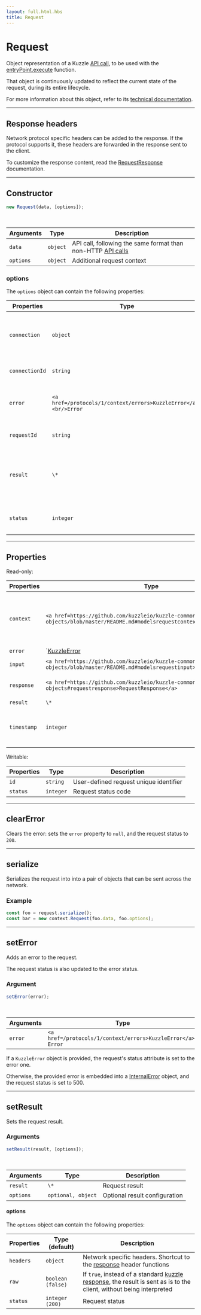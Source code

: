 ```yaml
---
layout: full.html.hbs
title: Request
---
```


# Request

<SinceBadge version="1.0.0" />

Object representation of a Kuzzle [API call](/api/1/essentials/query-syntax), to be used with the [entryPoint.execute](/protocols/1/entrypoint/execute) function.

That object is continuously updated to reflect the current state of the request, during its entire lifecycle.

For more information about this object, refer to its [technical documentation](https://github.com/kuzzleio/kuzzle-common-objects/blob/master/README.md#request).

---

## Response headers

Network protocol specific headers can be added to the response. If the protocol supports it, these headers are forwarded in the response sent to the client.

To customize the response content, read the [RequestResponse](https://github.com/kuzzleio/kuzzle-common-objects#requestresponse) documentation.

---

## Constructor

```js
new Request(data, [options]);
```

<br/>

| Arguments | Type     | Description                                                                                   |
| --------- | -------- | --------------------------------------------------------------------------------------------- |
| `data`    | `object` | API call, following the same format than non-HTTP [API calls](/api/1/essentials/query-syntax) |
| `options` | `object` | Additional request context                                                                    |

### options

The `options` object can contain the following properties:

| Properties     | Type                                                             | Description                                                                                                                                                                                                                |
| -------------- | ---------------------------------------------------------------- | -------------------------------------------------------------------------------------------------------------------------------------------------------------------------------------------------------------------------- |
| `connection`   | `object`                                                         | <SinceBadge version="1.4.1" /> Connection information (see the <a href=https://github.com/kuzzleio/kuzzle-common-objects/blob/master/README.md#requestcontextconnection-object-format>connection</a> object documentation) |
| `connectionId` | `string`                                                         | <DeprecatedBadge version="1.4.1" /> Connection unique identifier                                                                                                                                                           |
| `error`        | `<a href=/protocols/1/context/errors>KuzzleError</a>,<br/>Error` | Sets the request response with the provided error                                                                                                                                                                          |
| `requestId`    | `string`                                                         | User-defined request identifier                                                                                                                                                                                            |
| `result`       | `\*`                                                             | Sets the request response with the provided result, and the request status is set to `200`                                                                                                                                 |
| `status`       | `integer`                                                        | Request status, following the [HTTP error code](https://en.wikipedia.org/wiki/List_of_HTTP_status_codes) standard                                                                                                          |

---

## Properties

Read-only:

| Properties  | Type                                                                                                                      | Description                                                         |
| ----------- | ------------------------------------------------------------------------------------------------------------------------- | ------------------------------------------------------------------- |
| `context`   | `<a href=https://github.com/kuzzleio/kuzzle-common-objects/blob/master/README.md#modelsrequestcontext>RequestContext</a>` | General request information (logged user, network information, ...) |
| `error`     | `<a href=/protocols/1/context/errors>KuzzleError</a> | Request error                                                      |
| `input`     | `<a href=https://github.com/kuzzleio/kuzzle-common-objects/blob/master/README.md#modelsrequestinput>RequestInput</a>`     | Input request representation                                        |
| `response`  | `<a href=https://github.com/kuzzleio/kuzzle-common-objects#requestresponse>RequestResponse</a>`                           | Serialized [request response](/api/1/essentials/kuzzle-response)    |
| `result`    | `\*`                                                                                                                      | Request result                                                      |
| `timestamp` | `integer`                                                                                                                 | Request creation timestamp, in Epoch-millis format                  |

Writable:

| Properties | Type      | Description                            |
| ---------- | --------- | -------------------------------------- |
| `id`       | `string`  | User-defined request unique identifier |
| `status`   | `integer` | Request status code                    |

---

## clearError

<SinceBadge version="1.0.0" />

Clears the error: sets the `error` property to `null`, and the request status to `200`.

---

## serialize

<SinceBadge version="1.0.0" />

Serializes the request into into a pair of objects that can be sent across the network.

### Example

```js
const foo = request.serialize();
const bar = new context.Request(foo.data, foo.options);
```

---

## setError

<SinceBadge version="1.0.0" />

Adds an error to the request.

The request status is also updated to the error status.

### Argument

```js
setError(error);
```

<br/>

| Arguments | Type                                                         | Description   |
| --------- | ------------------------------------------------------------ | ------------- |
| `error`   | `<a href=/protocols/1/context/errors>KuzzleError</a>, Error` | Request error |

If a `KuzzleError` object is provided, the request's status attribute is set to the error one.

Otherwise, the provided error is embedded into a [InternalError](/protocols/1/context/errors/#internalerror-default) object, and the request status is set to 500.

---

## setResult

<SinceBadge version="1.0.0" />

Sets the request result.

### Arguments

```js
setResult(result, [options]);
```

<br/>

| Arguments | Type               | Description                   |
| --------- | ------------------ | ----------------------------- |
| `result`  | `\*`               | Request result                |
| `options` | `optional, object` | Optional result configuration |

#### options

The `options` object can contain the following properties:

| Properties | Type (default)    | Description                                                                                                                                              |
| ---------- | ----------------- | -------------------------------------------------------------------------------------------------------------------------------------------------------- |
| `headers`  | `object`          | Network specific headers. Shortcut to the [response](https://github.com/kuzzleio/kuzzle-common-objects#requestresponse) header functions                 |
| `raw`      | `boolean (false)` | If `true`, instead of a standard [kuzzle response](/api/1/essentials/kuzzle-response), the result is sent as is to the client, without being interpreted |
| `status`   | `integer (200)`   | Request status                                                                                                                                           |
